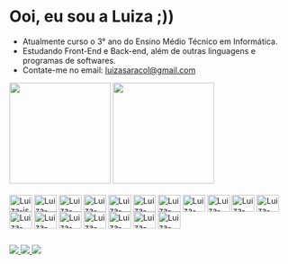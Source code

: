 # Ooi, eu sou a Luiza ;))

- Atualmente curso o 3° ano do Ensino Médio Técnico em Informática.
- Estudando Front-End e Back-end, além de outras linguagens e programas de softwares.
- Contate-me no email: luizasaracol@gmail.com

<div>
        <a href="https://github.com/luizaribeiro06"></a>
        <img height="180cm" src="https://github-readme-stats.vercel.app/api?username=luizaribeiro06&show_icons=true&theme=dracula&include_all_commits=true&count_private=true" alt="">
        <img height="180cm" src="https://github-readme-stats.vercel.app/api/top-langs/?username=luizaribeiro06&layout=compact&langs_count=16&theme=dracula" alt="">
    </div>
    
  <div style="display: inline_block"><br>
        <img align="center" alt="Luiza-js" height="30" width="40" src="https://cdn.jsdelivr.net/gh/devicons/devicon/icons/javascript/javascript-original.svg">
        <img align="center" alt="Luiza-nodejs" height="30" width="40" src="https://cdn.jsdelivr.net/gh/devicons/devicon/icons/nodejs/nodejs-original.svg">
        <img align="center" alt="Luiza-html" height="30" width="40" src="https://cdn.jsdelivr.net/gh/devicons/devicon/icons/html5/html5-original.svg">
        <img align="center" alt="Luiza-css" height="30" width="40" src="https://cdn.jsdelivr.net/gh/devicons/devicon/icons/css3/css3-original.svg">
        <img align="center" alt="Luiza-csharp" height="30" width="40" src="https://cdn.jsdelivr.net/gh/devicons/devicon/icons/csharp/csharp-original.svg">
        <img align="center" alt="Luiza-react" height="30" width="40" src="https://cdn.jsdelivr.net/gh/devicons/devicon/icons/react/react-original.svg">
        <img align="center" alt="Luiza-ionic" height="30" width="40" src="https://cdn.jsdelivr.net/gh/devicons/devicon/icons/ionic/ionic-original.svg">
        <img align="center" alt="Luiza-figma" height="30" width="40" src="https://cdn.jsdelivr.net/gh/devicons/devicon/icons/figma/figma-original.svg">
        <img align="center" alt="Luiza-canva" height="30" width="40" src="https://cdn.jsdelivr.net/gh/devicons/devicon/icons/canva/canva-original.svg">
        <img align="center" alt="Luiza-photoshop" height="30" width="40" src="https://cdn.jsdelivr.net/gh/devicons/devicon/icons/photoshop/photoshop-plain.svg"> 
        <img align="center" alt="Luiza-mongodb" height="30" width="40" src="https://cdn.jsdelivr.net/gh/devicons/devicon/icons/mongodb/mongodb-original.svg">
        <img align="center" alt="Luiza-heroku" height="30" width="40" src="https://cdn.jsdelivr.net/gh/devicons/devicon/icons/heroku/heroku-original.svg">
        <img align="center" alt="Luiza-bootstrap" height="30" width="40" src="https://cdn.jsdelivr.net/gh/devicons/devicon/icons/bootstrap/bootstrap-original.svg">
        <img align="center" alt="Luiza-trello" height="30" width="40" src="https://cdn.jsdelivr.net/gh/devicons/devicon/icons/trello/trello-plain.svg">
        <img align="center" alt="Luiza-illustrator" height="30" width="40" src="https://cdn.jsdelivr.net/gh/devicons/devicon/icons/illustrator/illustrator-plain.svg">
        <img align="center" alt="Luiza-github" height="30" width="40" src="https://cdn.jsdelivr.net/gh/devicons/devicon/icons/github/github-original.svg">
        <img align="center" alt="Luiza-unity" height="30" width="40" src="https://cdn.jsdelivr.net/gh/devicons/devicon/icons/unity/unity-original.svg">
        <img align="center" alt="Luiza-sql" height="30" width="40" src="https://cdn.jsdelivr.net/gh/devicons/devicon/icons/microsoftsqlserver/microsoftsqlserver-plain.svg">
   </div>

## 

  <div>
        <a href="luizasaracol@gmail.com"> <img src="https://img.shields.io/badge/Gmail-D14836?style=for-the-badge&logo=gmail&logoColor=white"> </a>
        <a href="https://wa.link/muqr37"> <img src="https://img.shields.io/badge/WhatsApp-25D366?style=for-the-badge&logo=whatsapp&logoColor=white"> </a>
        <a href="https://linkedin.com/in/ribeiro-luiza06"> <img src="https://img.shields.io/badge/LinkedIn-0077B5?style=for-the-badge&logo=linkedin&logoColor=white"> </a>

  </div>
